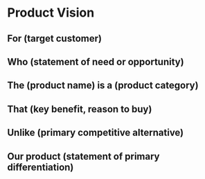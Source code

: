 # Product Vision

## For (target customer)

## Who (statement of need or opportunity)

## The (product name) is a (product category)

## That (key benefit, reason to buy)

## Unlike (primary competitive alternative)

## Our product (statement of primary differentiation)
